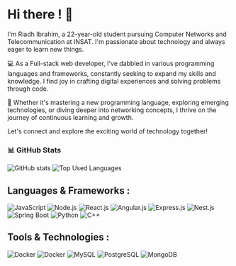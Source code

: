 # Hi there ! 👋

I'm Riadh Ibrahim, a 22-year-old student pursuing Computer Networks and Telecommunication at INSAT. I'm passionate about technology and always eager to learn new things.

💻 As a Full-stack web developer, I've dabbled in various programming languages and frameworks, constantly seeking to expand my skills and knowledge. I find joy in crafting digital experiences and solving problems through code.

🌱 Whether it's mastering a new programming language, exploring emerging technologies, or diving deeper into networking concepts, 
I thrive on the journey of continuous learning and growth.

Let's connect and explore the exciting world of technology together!

### 📊 GitHub Stats

![GitHub stats](https://github-readme-stats.vercel.app/api?username=Riadh-Ibrahim&show_icons=true&theme=radical)
![Top Used Languages](https://github-readme-stats.vercel.app/api/top-langs/?username=Riadh-Ibrahim&layout=compact&theme=radical&langs_count=10)

## Languages & Frameworks :

![JavaScript](https://img.shields.io/badge/-JavaScript-yellow?style=flat-square&logo=javascript&logoColor=white)
![Node.js](https://img.shields.io/badge/-Node.js-green?style=flat-square&logo=node.js&logoColor=white)
![React.js](https://img.shields.io/badge/-React.js-blue?style=flat-square&logo=react&logoColor=white)
![Angular.js](https://img.shields.io/badge/-Angular.js-blue?style=flat-square&logo=Angular&logoColor=white)
![Express.js](https://img.shields.io/badge/-Express.js-lightgrey?style=flat-square&logo=express&logoColor=white)
![Nest.js](https://img.shields.io/badge/-Nest.js-blue?style=flat-square&logo=Nest&logoColor=white)
![Spring Boot](https://img.shields.io/badge/-Spring%20Boot-green?style=flat-square&logo=spring-boot&logoColor=white)
![Python](https://img.shields.io/badge/-Python-blue?style=flat-square&logo=python&logoColor=white)
![C++](https://img.shields.io/badge/-C++-blue?style=flat-square&logo=c%2B%2B&logoColor=white)

## Tools & Technologies :

![Docker](https://img.shields.io/badge/-Docker-blue?style=flat-square&logo=docker&logoColor=white)
![Docker](https://img.shields.io/badge/-Kubernetes-blue?style=flat-square&logo=Kubernetes&logoColor=white)
![MySQL](https://img.shields.io/badge/-MySQL-blue?style=flat-square&logo=mysql&logoColor=white)
![PostgreSQL](https://img.shields.io/badge/-PostgreSQL-blue?style=flat-square&logo=PostgreSQL&logoColor=white)
![MongoDB](https://img.shields.io/badge/-MongoDB-green?style=flat-square&logo=mongodb&logoColor=white)
